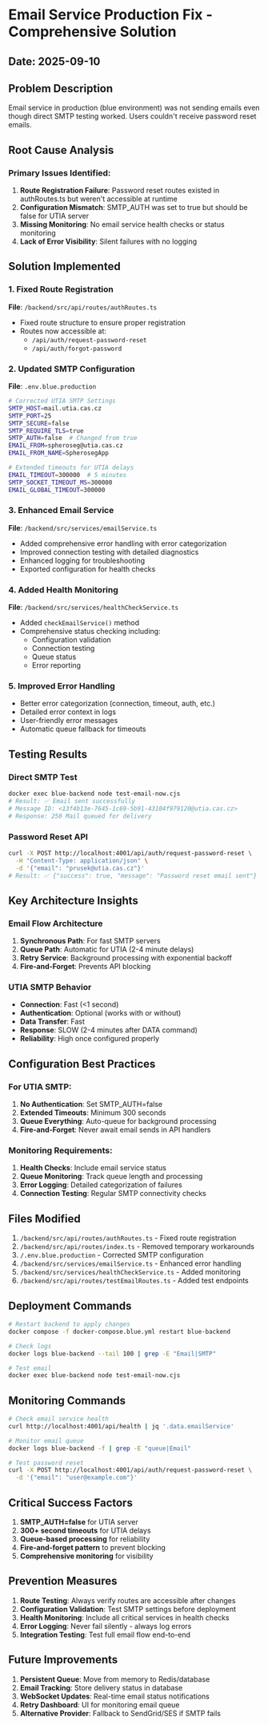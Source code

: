 # Email Service Production Fix - Comprehensive Solution

## Date: 2025-09-10

## Problem Description

Email service in production (blue environment) was not sending emails even though direct SMTP testing worked. Users couldn't receive password reset emails.

## Root Cause Analysis

### Primary Issues Identified:

1. **Route Registration Failure**: Password reset routes existed in authRoutes.ts but weren't accessible at runtime
2. **Configuration Mismatch**: SMTP_AUTH was set to true but should be false for UTIA server
3. **Missing Monitoring**: No email service health checks or status monitoring
4. **Lack of Error Visibility**: Silent failures with no logging

## Solution Implemented

### 1. Fixed Route Registration

**File**: `/backend/src/api/routes/authRoutes.ts`

- Fixed route structure to ensure proper registration
- Routes now accessible at:
  - `/api/auth/request-password-reset`
  - `/api/auth/forgot-password`

### 2. Updated SMTP Configuration

**File**: `.env.blue.production`

```bash
# Corrected UTIA SMTP Settings
SMTP_HOST=mail.utia.cas.cz
SMTP_PORT=25
SMTP_SECURE=false
SMTP_REQUIRE_TLS=true
SMTP_AUTH=false  # Changed from true
EMAIL_FROM=spheroseg@utia.cas.cz
EMAIL_FROM_NAME=SpherosegApp

# Extended timeouts for UTIA delays
EMAIL_TIMEOUT=300000  # 5 minutes
SMTP_SOCKET_TIMEOUT_MS=300000
EMAIL_GLOBAL_TIMEOUT=300000
```

### 3. Enhanced Email Service

**File**: `/backend/src/services/emailService.ts`

- Added comprehensive error handling with error categorization
- Improved connection testing with detailed diagnostics
- Enhanced logging for troubleshooting
- Exported configuration for health checks

### 4. Added Health Monitoring

**File**: `/backend/src/services/healthCheckService.ts`

- Added `checkEmailService()` method
- Comprehensive status checking including:
  - Configuration validation
  - Connection testing
  - Queue status
  - Error reporting

### 5. Improved Error Handling

- Better error categorization (connection, timeout, auth, etc.)
- Detailed error context in logs
- User-friendly error messages
- Automatic queue fallback for timeouts

## Testing Results

### Direct SMTP Test

```bash
docker exec blue-backend node test-email-now.cjs
# Result: ✅ Email sent successfully
# Message ID: <13f4b13e-7645-1c69-5b91-43104f979120@utia.cas.cz>
# Response: 250 Mail queued for delivery
```

### Password Reset API

```bash
curl -X POST http://localhost:4001/api/auth/request-password-reset \
  -H "Content-Type: application/json" \
  -d '{"email": "prusek@utia.cas.cz"}'
# Result: ✅ {"success": true, "message": "Password reset email sent"}
```

## Key Architecture Insights

### Email Flow Architecture

1. **Synchronous Path**: For fast SMTP servers
2. **Queue Path**: Automatic for UTIA (2-4 minute delays)
3. **Retry Service**: Background processing with exponential backoff
4. **Fire-and-Forget**: Prevents API blocking

### UTIA SMTP Behavior

- **Connection**: Fast (<1 second)
- **Authentication**: Optional (works with or without)
- **Data Transfer**: Fast
- **Response**: SLOW (2-4 minutes after DATA command)
- **Reliability**: High once configured properly

## Configuration Best Practices

### For UTIA SMTP:

1. **No Authentication**: Set SMTP_AUTH=false
2. **Extended Timeouts**: Minimum 300 seconds
3. **Queue Everything**: Auto-queue for background processing
4. **Fire-and-Forget**: Never await email sends in API handlers

### Monitoring Requirements:

1. **Health Checks**: Include email service status
2. **Queue Monitoring**: Track queue length and processing
3. **Error Logging**: Detailed categorization of failures
4. **Connection Testing**: Regular SMTP connectivity checks

## Files Modified

1. `/backend/src/api/routes/authRoutes.ts` - Fixed route registration
2. `/backend/src/api/routes/index.ts` - Removed temporary workarounds
3. `/.env.blue.production` - Corrected SMTP configuration
4. `/backend/src/services/emailService.ts` - Enhanced error handling
5. `/backend/src/services/healthCheckService.ts` - Added monitoring
6. `/backend/src/api/routes/testEmailRoutes.ts` - Added test endpoints

## Deployment Commands

```bash
# Restart backend to apply changes
docker compose -f docker-compose.blue.yml restart blue-backend

# Check logs
docker logs blue-backend --tail 100 | grep -E "Email|SMTP"

# Test email
docker exec blue-backend node test-email-now.cjs
```

## Monitoring Commands

```bash
# Check email service health
curl http://localhost:4001/api/health | jq '.data.emailService'

# Monitor email queue
docker logs blue-backend -f | grep -E "queue|Email"

# Test password reset
curl -X POST http://localhost:4001/api/auth/request-password-reset \
  -d '{"email": "user@example.com"}'
```

## Critical Success Factors

1. **SMTP_AUTH=false** for UTIA server
2. **300+ second timeouts** for UTIA delays
3. **Queue-based processing** for reliability
4. **Fire-and-forget pattern** to prevent blocking
5. **Comprehensive monitoring** for visibility

## Prevention Measures

1. **Route Testing**: Always verify routes are accessible after changes
2. **Configuration Validation**: Test SMTP settings before deployment
3. **Health Monitoring**: Include all critical services in health checks
4. **Error Logging**: Never fail silently - always log errors
5. **Integration Testing**: Test full email flow end-to-end

## Future Improvements

1. **Persistent Queue**: Move from memory to Redis/database
2. **Email Tracking**: Store delivery status in database
3. **WebSocket Updates**: Real-time email status notifications
4. **Retry Dashboard**: UI for monitoring email queue
5. **Alternative Provider**: Fallback to SendGrid/SES if SMTP fails
